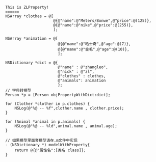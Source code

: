     This is ZLProperty!
    ======
    NSArray *clothes = @[
                         @{@"name":@"Meters/Bonwe",@"price":@(125)},
                         @{@"name":@"nike",@"price":@(255)},
                         ];
    
    NSArray *animation = @[
                           @{@"name":@"哈士奇",@"age":@(7)},
                           @{@"name":@"金毛",@"age":@(10)},
                           ];
    
    NSDictionary *dict = @{
                           @"name" : @"zhangleo",
                           @"nick" : @"zl",
                           @"clothes" : clothes,
                           @"animals": animation
                           };
    // 字典转模型
    Person *p = [Person objPropertyWithDict:dict];
    
    for (Clother *clother in p.clothes) {
        NSLog(@"%@ -- %f",clother.name , clother.price);
    }
    
    for (Animal *animal in p.animals) {
        NSLog(@"%@ -- %ld",animal.name , animal.age);
    }

    // 如果模型里面套模型请在.m文件中实现
    - (NSDictionary *) modelWithProperty{
    	return @{@"属性名":[类名 class]};
    }
